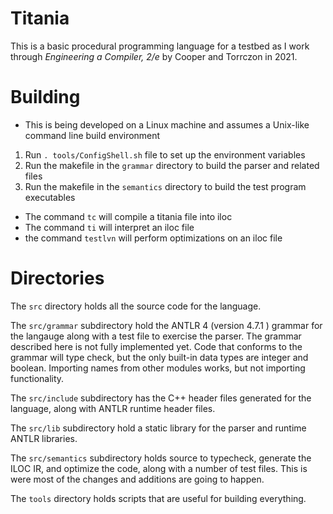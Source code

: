 # Titania
This is a basic procedural programming language for a testbed as I work through _Engineering a Compiler, 2/e_ by Cooper and Torrczon in 2021.

# Building
- This is being developed on a Linux machine and assumes a Unix-like command line build 
environment
1. Run `. tools/ConfigShell.sh` file to set up the environment variables
1. Run the makefile in the `grammar` directory to build the parser and related files
1. Run the makefile in the `semantics` directory to build the test program executables
  - The command `tc` will compile a titania file into iloc
  - The command `ti` will interpret an iloc file
  - the command `testlvn` will perform optimizations on an iloc file

# Directories
The `src` directory holds all the source code for the language.  

The `src/grammar` subdirectory hold the ANTLR 4 (version 4.7.1 ) grammar for the langauge 
along with a test file to exercise the parser.  The grammar described here is not fully 
implemented yet.  Code that conforms to the grammar will type check, but the only built-in
data types are integer and boolean.  Importing names from other modules works, but not 
importing functionality.

The `src/include` subdirectory has the C++ header files generated for the language, along 
with ANTLR runtime header files.  

The `src/lib` subdirectory hold a static library for the parser and runtime ANTLR 
libraries.  

The `src/semantics` subdirectory holds source to typecheck, generate the ILOC IR, and 
optimize the code, along with a number of test files.  This is were most of the changes and
additions are going to happen.

The `tools` directory holds scripts that are useful for building everything.